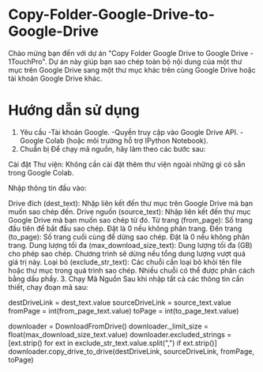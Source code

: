 # Copy-Folder-Google-Drive-to-Google-Drive
Chào mừng bạn đến với dự án "Copy Folder Google Drive to Google Drive - 1TouchPro". Dự án này giúp bạn sao chép toàn bộ nội dung của một thư mục trên Google Drive sang một thư mục khác trên cùng Google Drive hoặc tài khoản Google Drive khác.
# Hướng dẫn sử dụng
1. Yêu cầu
-Tài khoản Google.
-Quyền truy cập vào Google Drive API.
-Google Colab (hoặc môi trường hỗ trợ IPython Notebook).
2. Chuẩn bị
Để chạy mã nguồn, hãy làm theo các bước sau:

Cài đặt Thư viện: Không cần cài đặt thêm thư viện ngoài những gì có sẵn trong Google Colab.

Nhập thông tin đầu vào:

Drive đích (dest_text): Nhập liên kết đến thư mục trên Google Drive mà bạn muốn sao chép đến.
Drive nguồn (source_text): Nhập liên kết đến thư mục Google Drive mà bạn muốn sao chép từ đó.
Từ trang (from_page): Số trang đầu tiên để bắt đầu sao chép. Đặt là 0 nếu không phân trang.
Đến trang (to_page): Số trang cuối cùng để dừng sao chép. Đặt là 0 nếu không phân trang.
Dung lượng tối đa (max_download_size_text): Dung lượng tối đa (GB) cho phép sao chép. Chương trình sẽ dừng nếu tổng dung lượng vượt quá giá trị này.
Loại bỏ (exclude_str_text): Các chuỗi cần loại bỏ khỏi tên file hoặc thư mục trong quá trình sao chép. Nhiều chuỗi có thể được phân cách bằng dấu phẩy.
3. Chạy Mã Nguồn
Sau khi nhập tất cả các thông tin cần thiết, chạy đoạn mã sau:

destDriveLink = dest_text.value
sourceDriveLink = source_text.value
fromPage = int(from_page_text.value)
toPage = int(to_page_text.value)

downloader = DownloadFromDrive()
downloader._limit_size = float(max_download_size_text.value)
downloader.excluded_strings = [ext.strip() for ext in exclude_str_text.value.split(",") if ext.strip()]
downloader.copy_drive_to_drive(destDriveLink, sourceDriveLink, fromPage, toPage)
